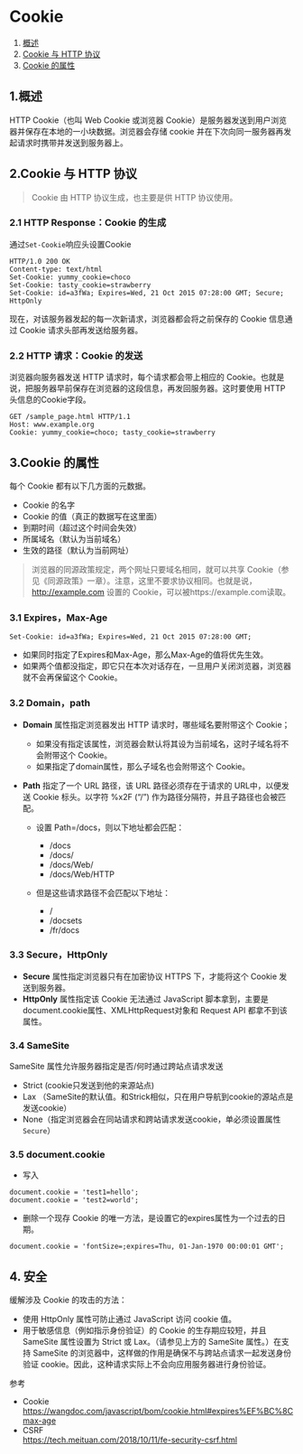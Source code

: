 # Cookie
1. [概述](https://github.com/pangbooo/note/blob/master/Brower/Cookie.md#1%E6%A6%82%E8%BF%B0)
2. [Cookie 与 HTTP 协议](https://github.com/pangbooo/note/blob/master/Brower/Cookie.md#2cookie-%E4%B8%8E-http-%E5%8D%8F%E8%AE%AE)
3. [Cookie 的属性](https://github.com/pangbooo/note/blob/master/Brower/Cookie.md#3cookie-%E7%9A%84%E5%B1%9E%E6%80%A7)

## 1.概述
HTTP Cookie（也叫 Web Cookie 或浏览器 Cookie）是服务器发送到用户浏览器并保存在本地的一小块数据。浏览器会存储 cookie 并在下次向同一服务器再发起请求时携带并发送到服务器上。


## 2.Cookie 与 HTTP 协议
> Cookie 由 HTTP 协议生成，也主要是供 HTTP 协议使用。
### 2.1 HTTP Response：Cookie 的生成
通过```Set-Cookie```响应头设置Cookie
```
HTTP/1.0 200 OK
Content-type: text/html
Set-Cookie: yummy_cookie=choco
Set-Cookie: tasty_cookie=strawberry
Set-Cookie: id=a3fWa; Expires=Wed, 21 Oct 2015 07:28:00 GMT; Secure; HttpOnly
```
现在，对该服务器发起的每一次新请求，浏览器都会将之前保存的 Cookie 信息通过 Cookie 请求头部再发送给服务器。

### 2.2 HTTP 请求：Cookie 的发送
浏览器向服务器发送 HTTP 请求时，每个请求都会带上相应的 Cookie。也就是说，把服务器早前保存在浏览器的这段信息，再发回服务器。这时要使用 HTTP 头信息的Cookie字段。
```
GET /sample_page.html HTTP/1.1
Host: www.example.org
Cookie: yummy_cookie=choco; tasty_cookie=strawberry
```
>

## 3.Cookie 的属性
每个 Cookie 都有以下几方面的元数据。
* Cookie 的名字
* Cookie 的值（真正的数据写在这里面）
* 到期时间（超过这个时间会失效）
* 所属域名（默认为当前域名）
* 生效的路径（默认为当前网址）
> 浏览器的同源政策规定，两个网址只要域名相同，就可以共享 Cookie（参见《同源政策》一章）。注意，这里不要求协议相同。也就是说，http://example.com 设置的 Cookie，可以被https://example.com读取。
### 3.1 Expires，Max-Age
```
Set-Cookie: id=a3fWa; Expires=Wed, 21 Oct 2015 07:28:00 GMT;
```
* 如果同时指定了Expires和Max-Age，那么Max-Age的值将优先生效。
* 如果两个值都没指定，即它只在本次对话存在，一旦用户关闭浏览器，浏览器就不会再保留这个 Cookie。

### 3.2 Domain，path
* __Domain__ 属性指定浏览器发出 HTTP 请求时，哪些域名要附带这个 Cookie；
    * 如果没有指定该属性，浏览器会默认将其设为当前域名，这时子域名将不会附带这个 Cookie。
    * 如果指定了domain属性，那么子域名也会附带这个 Cookie。
* __Path__ 指定了一个 URL 路径，该 URL 路径必须存在于请求的 URL中，以便发送 Cookie 标头。以字符 %x2F (“/”) 作为路径分隔符，并且子路径也会被匹配。

    * 设置 Path=/docs，则以下地址都会匹配：
        * /docs
        * /docs/
        * /docs/Web/
        * /docs/Web/HTTP

    * 但是这些请求路径不会匹配以下地址：
        * /
        * /docsets
        * /fr/docs



### 3.3 Secure，HttpOnly
* __Secure__ 属性指定浏览器只有在加密协议 HTTPS 下，才能将这个 Cookie 发送到服务器。
* __HttpOnly__ 属性指定该 Cookie 无法通过 JavaScript 脚本拿到，主要是document.cookie属性、XMLHttpRequest对象和 Request API 都拿不到该属性。


### 3.4 SameSite
SameSite 属性允许服务器指定是否/何时通过跨站点请求发送
* Strict (cookie只发送到他的来源站点)
* Lax （SameSite的默认值。和Strick相似，只在用户导航到cookie的源站点是发送cookie）
* None（指定浏览器会在同站请求和跨站请求发送cookie，单必须设置属性```Secure```）

### 3.5 document.cookie
* 写入<br/>
```
document.cookie = 'test1=hello';
document.cookie = 'test2=world';
```

* 删除一个现存 Cookie 的唯一方法，是设置它的expires属性为一个过去的日期。
```
document.cookie = 'fontSize=;expires=Thu, 01-Jan-1970 00:00:01 GMT';
```

## 4. 安全
缓解涉及 Cookie 的攻击的方法：

* 使用 HttpOnly 属性可防止通过 JavaScript 访问 cookie 值。
* 用于敏感信息（例如指示身份验证）的 Cookie 的生存期应较短，并且 SameSite 属性设置为 Strict 或 Lax。（请参见上方的 SameSite 属性。）在支持 SameSite 的浏览器中，这样做的作用是确保不与跨站点请求一起发送身份验证 cookie。因此，这种请求实际上不会向应用服务器进行身份验证。

参考<br/>
* Cookie<br/>
https://wangdoc.com/javascript/bom/cookie.html#expires%EF%BC%8Cmax-age
* CSRF<br/>
https://tech.meituan.com/2018/10/11/fe-security-csrf.html